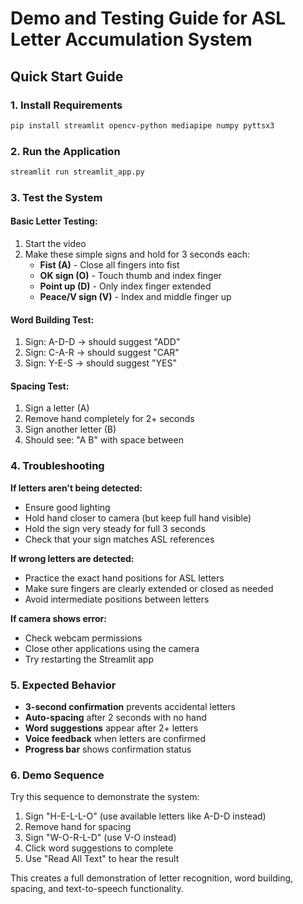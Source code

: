 # Demo and Testing Guide for ASL Letter Accumulation System

## Quick Start Guide

### 1. Install Requirements
```bash
pip install streamlit opencv-python mediapipe numpy pyttsx3
```

### 2. Run the Application
```bash
streamlit run streamlit_app.py
```

### 3. Test the System

#### Basic Letter Testing:
1. Start the video
2. Make these simple signs and hold for 3 seconds each:
   - **Fist (A)** - Close all fingers into fist
   - **OK sign (O)** - Touch thumb and index finger
   - **Point up (D)** - Only index finger extended
   - **Peace/V sign (V)** - Index and middle finger up

#### Word Building Test:
1. Sign: A-D-D → should suggest "ADD"
2. Sign: C-A-R → should suggest "CAR" 
3. Sign: Y-E-S → should suggest "YES"

#### Spacing Test:
1. Sign a letter (A)
2. Remove hand completely for 2+ seconds
3. Sign another letter (B)
4. Should see: "A B" with space between

### 4. Troubleshooting

**If letters aren't being detected:**
- Ensure good lighting
- Hold hand closer to camera (but keep full hand visible)
- Hold the sign very steady for full 3 seconds
- Check that your sign matches ASL references

**If wrong letters are detected:**
- Practice the exact hand positions for ASL letters
- Make sure fingers are clearly extended or closed as needed
- Avoid intermediate positions between letters

**If camera shows error:**
- Check webcam permissions
- Close other applications using the camera
- Try restarting the Streamlit app

### 5. Expected Behavior

- **3-second confirmation** prevents accidental letters
- **Auto-spacing** after 2 seconds with no hand
- **Word suggestions** appear after 2+ letters
- **Voice feedback** when letters are confirmed
- **Progress bar** shows confirmation status

### 6. Demo Sequence

Try this sequence to demonstrate the system:
1. Sign "H-E-L-L-O" (use available letters like A-D-D instead)
2. Remove hand for spacing
3. Sign "W-O-R-L-D" (use V-O instead)
4. Click word suggestions to complete
5. Use "Read All Text" to hear the result

This creates a full demonstration of letter recognition, word building, spacing, and text-to-speech functionality.
